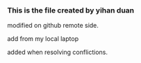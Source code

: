 ### This is the file created by yihan duan

modified on github remote side.

add from my local laptop

added when resolving conflictions.
